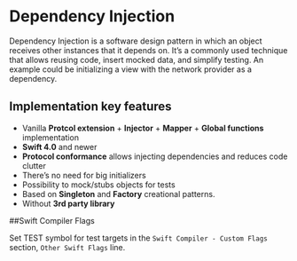 # Dependency Injection 

Dependency Injection is a software design pattern in which an object receives other instances that it depends on. It’s a commonly used technique that allows reusing code, insert mocked data, and simplify testing. An example could be initializing a view with the network provider as a dependency.

## Implementation key features

* Vanilla **Protcol extension** + **Injector** + **Mapper** + **Global functions** implementation
* **Swift 4.0** and newer
* **Protocol conformance** allows injecting dependencies and reduces code clutter
* There’s no need for big initializers
* Possibility to mock/stubs objects for tests
* Based on **Singleton** and **Factory** creational patterns. 
* Without **3rd party library**

 ##Swift Compiler Flags

 Set TEST symbol for test targets in the `Swift Compiler - Custom Flags` section, `Other Swift Flags` line.
